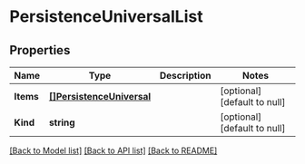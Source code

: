 # PersistenceUniversalList

## Properties
Name | Type | Description | Notes
------------ | ------------- | ------------- | -------------
**Items** | [**[]PersistenceUniversal**](persistence_universal.md) |  | [optional] [default to null]
**Kind** | **string** |  | [optional] [default to null]

[[Back to Model list]](../README.md#documentation-for-models) [[Back to API list]](../README.md#documentation-for-api-endpoints) [[Back to README]](../README.md)


